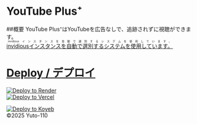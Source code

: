 # YouTube Plus⁺
##概要
YouTube Plus⁺はYouTubeを広告なしで、追跡されずに視聴ができます。
<br><a href="https://github.com/yuto1106110/invidious-instance-plus-plus.git"><ruby>invidiousインスタンスを自動で選別するシステムを使用しています。<rt>invidiousインスタンスを自動で選別するシステムを使用しています。</rt></ruby>

# Deploy / デプロイ
<a href="https://render.com/deploy?repo=https://github.com/yuto1106110/YouTube-Plus-Plus.git">
 <img src="https://render.com/images/deploy-to-render-button.svg" alt="Deploy to Render"><br>
</a>
<a href="https://vercel.com/new/clone?repository-url=https://github.com/yuto1106110/YouTube-Plus-Plus.git">
  <img src="https://vercel.com/button" alt="Deploy to Vercel">
</a>

[![Deploy to Koyeb](https://www.koyeb.com/static/images/deploy/button.svg)](https://app.koyeb.com/deploy?type=git&builder=buildpack&repository=github.com/yuto1106110/YouTube-Plus-Plus&branch=main&name=YouTube-Plus-Plus)
<br>
©2025 Yuto-110
